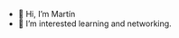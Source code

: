 - 👋 Hi, I’m Martín
- 👀 I’m interested learning and networking. 

<!---
maildemartin/maildemartin is a ✨ special ✨ repository because its `README.md` (this file) appears on your GitHub profile.
You can click the Preview link to take a look at your changes.
--->
